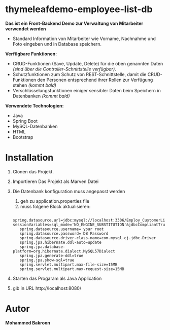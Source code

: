 # thymeleafdemo-employee-list-db

 
**Das ist ein Front-Backend Demo zur Verwaltung von Mitarbeiter verwendet werden**

- Standard Information von Mitarbeiter wie Vorname, Nachnahme und Foto eingeben und in Database speichern.

**Verfügbare Funktionen:**

- CRUD-Funktionen (Save, Update, Delete) für die oben genannten Daten *(sind über die Controller-Schnittstelle verfügbar)*.
- Schutzfunktionen zum Schutz von REST-Schnittstelle, damit die CRUD-Funktionen den Personen entsprechend ihrer Rollen zur Verfügung stehen *(kommt bald)*
- Verschlüsselungsfunktionen einiger sensibler Daten beim Speichern in Datenbanken *(kommt bald)*

**Verwendete Technologien:**

- Java
- Spring Boot
- MySQL-Datenbanken
- HTML
- Bootstrap

# Installation
1. Clonen das Projekt. 
2. Importieren Das Projekt als Marven Datei
3. Die Datenbank konfiguration muss angepasst werden 
   1. geh zu application.properties file
   2. muss folgene Block aktualisieren: 
   
   ```  
      spring.datasource.url=jdbc:mysql://localhost:3306/Employ_CustomerList?sessionVariables=sql_mode='NO_ENGINE_SUBSTITUTION'&jdbcCompliantTruncation=false&createDatabaseIfNotExist=true
      spring.datasource.username= your root
      spring.datasource.password= DB Password
      spring.datasource.driver-class-name=com.mysql.cj.jdbc.Driver
      spring.jpa.hibernate.ddl-auto=update
      spring.jpa.database-platform=org.hibernate.dialect.MySQL57Dialect
      spring.jpa.generate-ddl=true
      spring.jpa.show-sql=true
      spring.servlet.multipart.max-file-size=15MB
      spring.servlet.multipart.max-request-size=15MB

4. Starten das Progaram als Java Application
5. gib in URL http://localhost:8080/


# Autor
**Mohammed Bakroon**

